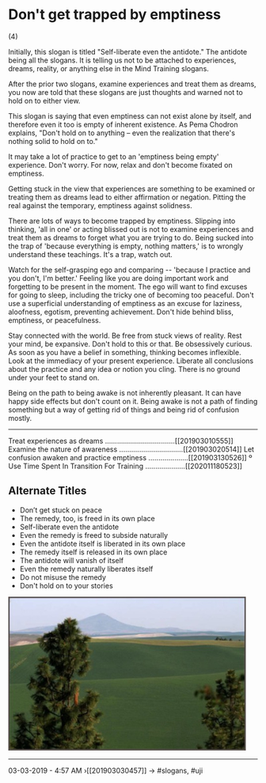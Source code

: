 # Don't get trapped by emptiness 
(4)

Initially, this slogan is titled "Self-liberate even the antidote." The antidote being all the slogans. It is telling us not to be attached to experiences, dreams, reality, or anything else in the Mind Training slogans.

After the prior two slogans, examine experiences and treat them as dreams, you now are told that these slogans are just thoughts and warned not to hold on to either view. 

This slogan is saying that even emptiness can not exist alone by itself, and therefore even it too is empty of inherent existence. As Pema Chodron explains, "Don't hold on to anything – even the realization that there's nothing solid to hold on to." 

It may take a lot of practice to get to an 'emptiness being empty' experience. Don't worry. For now, relax and don't become fixated on emptiness.

Getting stuck in the view that experiences are something to be examined or treating them as dreams lead to either affirmation or negation. Pitting the real against the temporary, emptiness against solidness. 

There are lots of ways to become trapped by emptiness. Slipping into thinking, 'all in one' or acting blissed out is not to examine experiences and treat them as dreams to forget what you are trying to do. Being sucked into the trap of 'because everything is empty, nothing matters,' is to wrongly understand these teachings. It's a trap, watch out.

Watch for the self-grasping ego and comparing -- 'because I practice and you don't, I'm better.' Feeling like you are doing important work and forgetting to be present in the moment. The ego will want to find excuses for going to sleep, including the tricky one of becoming too peaceful. Don't use a superficial understanding of emptiness as an excuse for laziness, aloofness, egotism, preventing achievement. Don't hide behind bliss, emptiness, or peacefulness.

Stay connected with the world. Be free from stuck views of reality. Rest your mind, be expansive. Don't hold to this or that. Be obsessively curious. As soon as you have a belief in something, thinking becomes inflexible. Look at the immediacy of your present experience. Liberate all conclusions about the practice and any idea or notion you cling. There is no ground under your feet to stand on. 

Being on the path to being awake is not inherently pleasant. It can have happy side effects but don't count on it. Being awake is not a path of finding something but a way of getting rid of things and being rid of confusion mostly.

----------------------------------------------------------------

Treat experiences as dreams ...................................[[201903010555]]
Examine the nature of awareness ................................[[201903020514]]
Let confusion awaken and practice emptiness ....................[[201903130526]]
º Use Time Spent In Transition For Training ....................[[202011180523]]

## Alternate Titles
- Don’t get stuck on peace
- The remedy, too, is freed in its own place
- Self-liberate even the antidote
- Even the remedy is freed to subside naturally
- Even the antidote itself is liberated in its own place
- The remedy itself is released in its own place
- The antidote will vanish of itself
- Even the remedy naturally liberates itself
- Do not misuse the remedy
- Don't hold on to your stories

![](media/176_smoot_0869.jpg)

----------------------------------------------------------------
03-03-2019 - 4:57 AM
›[[201903030457]]
→ #slogans, #uji


<div style="page-break-after: always;"></div>
